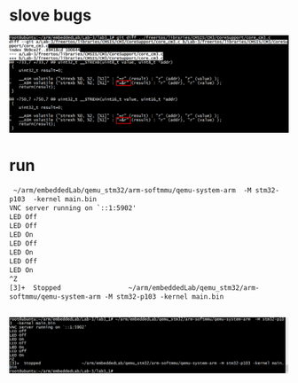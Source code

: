 # slove bugs
![image](https://github.com/magnate3/P-embeddedLab2012/blob/master/pic/lab3_1.png)

# run

```
 ~/arm/embeddedLab/qemu_stm32/arm-softmmu/qemu-system-arm  -M stm32-p103  -kernel main.bin
VNC server running on `::1:5902'
LED Off
LED Off
LED On
LED Off
LED On
LED Off
LED On
^Z
[3]+  Stopped                 ~/arm/embeddedLab/qemu_stm32/arm-softmmu/qemu-system-arm -M stm32-p103 -kernel main.bin


```

![image](https://github.com/magnate3/P-embeddedLab2012/blob/master/pic/lab3_1-run.png)

 